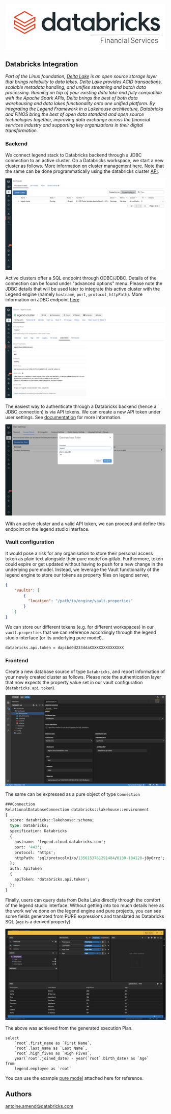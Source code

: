 ![db-lakehouse-logo.png](images/db-lakehouse-logo.png)

## Databricks Integration

*Part of the Linux foundation, [Delta Lake](https://delta.io/) is an open source storage layer that brings reliability to data lakes. 
Delta Lake provides ACID transactions, scalable metadata handling, and unifies streaming and batch data processing. 
Running on top of your existing data lake and fully compatible with the Apache Spark APIs, Delta brings the best of both 
data warehousing and data lakes functionality onto one unified platform. By integrating the Legend Framework in a Lakehouse architecture, 
Databricks and FINOS bring the best of open data standard and open source technologies together, 
improving data exchange across the financial services industry and supporting key organizations in their digital transformation.*

### Backend

We connect legend stack to Databricks backend through a JDBC connection to an active cluster. 
On a Databricks workspace, we start a new cluster as follows. 
More information on cluster management [here](https://docs.databricks.com/clusters/index.html). 
Note that the same can be done programmatically using the databricks cluster [API](https://docs.databricks.com/dev-tools/api/latest/clusters.html).

![db-cluster.png](images/db-cluster.png)

Active clusters offer a SQL endpoint through ODBC/JDBC. Details of the connection can be found under "advanced options" menu.
Please note the JDBC details that will be used later to integrate this active cluster with the Legend engine 
(namely `hostname`, `port`, `protocol`, `httpPath`). 
More information on JDBC endpoint [here](https://docs.databricks.com/data/data-sources/sql-databases.html)

![db-cluster-jdbc.png](images/db-cluster-jdbc.png)

The easiest way to authenticate through a Databricks backend (hence a JDBC connection) is via API tokens. 
We can create a new API token under user settings.
See [documentation](https://docs.databricks.com/dev-tools/api/latest/authentication.html) for more information.

![db-token-create.png](images/db-token-create.png)

With an active cluster and a valid API token, we can proceed and define this endpoint on the legend studio interface.

### Vault configuration

It would pose a risk for any organisation to store their personal access token as plain text alongside their pure model on gitlab. 
Furthermore, token could expire or get updated without having to push for a new change in the underlying pure model.
Instead, we leverage the Vault functionality of the legend engine to store our tokens as property files on legend server,

 ```json
 {
     "vaults": [
         {
           "location": "/path/to/engine/vault.properties"
         }
     ]
 }
 ```

We can store our different tokens (e.g. for different workspaces) in our `vault.properties` that we can reference
accordingly through the legend studio interface (or its underlying pure model).

```shell script
databricks.api.token = dapibd0d233ddaXXXXXXXXXXXXXXX
```

### Frontend

Create a new database source of type `Databricks`, and report information of your newly created cluster as follows. 
Please note the authentication layer that now expects the property value set in our vault configuration (`databricks.api.token`).

![lg-store-create.png](images/lg-store-create.png)

The same can be expressed as a pure object of type `Connection`

```pure
###Connection
RelationalDatabaseConnection databricks::lakehouse::environment
{
  store: databricks::lakehouse::schema;
  type: Databricks;
  specification: Databricks
  {
    hostname: 'legend.cloud.databricks.com';
    port: '443';
    protocol: 'https';
    httpPath: 'sql/protocolv1/o/1356153761291484/0130-184128-j8y6rrz';
  };
  auth: ApiToken
  {
    apiToken: 'databricks.api.token';
  };
}
```

Finally, users can query data from Delta Lake directly through the comfort of the legend studio interface.
Without getting into too much details here as the work we've done on the legend engine and pure projects, you can see some fields generated
from PURE expressions and translated as Databricks SQL (`age` is a derived property).

![lg-store-query.png](images/lg-store-query.png)

The above was achieved from the generated execution Plan.

```roomsql
select 
    `root`.first_name as `First Name`, 
    `root`.last_name as `Last Name`, 
    `root`.high_fives as `High Fives`, 
    year(`root`.joined_date) - year(`root`.birth_date) as `Age` 
from 
    legend.employee as `root`
```

You can use the example [pure model](databricks.pure) attached here for reference. 

## Authors
<antoine.amend@databricks.com>



